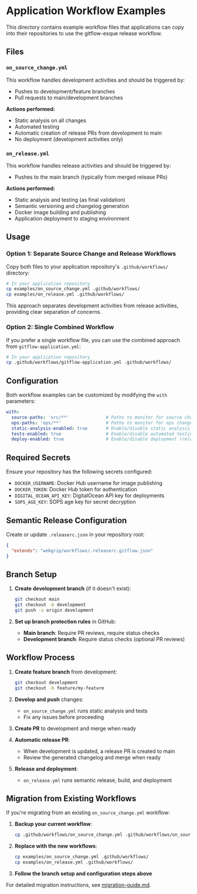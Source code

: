 # Application Workflow Examples

This directory contains example workflow files that applications can copy into their repositories to use the gitflow-esque release workflow.

## Files

### `on_source_change.yml`
This workflow handles development activities and should be triggered by:
- Pushes to development/feature branches
- Pull requests to main/development branches

**Actions performed:**
- Static analysis on all changes
- Automated testing
- Automatic creation of release PRs from development to main
- No deployment (development activities only)

### `on_release.yml`
This workflow handles release activities and should be triggered by:
- Pushes to the main branch (typically from merged release PRs)

**Actions performed:**
- Static analysis and testing (as final validation)
- Semantic versioning and changelog generation
- Docker image building and publishing
- Application deployment to staging environment

## Usage

### Option 1: Separate Source Change and Release Workflows

Copy both files to your application repository's `.github/workflows/` directory:

```bash
# In your application repository
cp examples/on_source_change.yml .github/workflows/
cp examples/on_release.yml .github/workflows/
```

This approach separates development activities from release activities, providing clear separation of concerns.

### Option 2: Single Combined Workflow

If you prefer a single workflow file, you can use the combined approach from `gitflow-application.yml`:

```bash
# In your application repository
cp .github/workflows/gitflow-application.yml .github/workflows/
```

## Configuration

Both workflow examples can be customized by modifying the `with` parameters:

```yaml
with:
  source-paths: 'src/**'              # Paths to monitor for source changes
  ops-paths: 'ops/**'                 # Paths to monitor for ops changes
  static-analysis-enabled: true       # Enable/disable static analysis
  tests-enabled: true                 # Enable/disable automated testing
  deploy-enabled: true                # Enable/disable deployment (release workflow only)
```

## Required Secrets

Ensure your repository has the following secrets configured:

- `DOCKER_USERNAME`: Docker Hub username for image publishing
- `DOCKER_TOKEN`: Docker Hub token for authentication
- `DIGITAL_OCEAN_API_KEY`: DigitalOcean API key for deployments
- `SOPS_AGE_KEY`: SOPS age key for secret decryption

## Semantic Release Configuration

Create or update `.releaserc.json` in your repository root:

```json
{
  "extends": "webgrip/workflows/.releaserc.gitflow.json"
}
```

## Branch Setup

1. **Create development branch** (if it doesn't exist):
   ```bash
   git checkout main
   git checkout -b development
   git push -u origin development
   ```

2. **Set up branch protection rules** in GitHub:
   - **Main branch**: Require PR reviews, require status checks
   - **Development branch**: Require status checks (optional PR reviews)

## Workflow Process

1. **Create feature branch** from development:
   ```bash
   git checkout development
   git checkout -b feature/my-feature
   ```

2. **Develop and push** changes:
   - `on_source_change.yml` runs static analysis and tests
   - Fix any issues before proceeding

3. **Create PR** to development and merge when ready

4. **Automatic release PR**:
   - When development is updated, a release PR is created to main
   - Review the generated changelog and merge when ready

5. **Release and deployment**:
   - `on_release.yml` runs semantic release, build, and deployment

## Migration from Existing Workflows

If you're migrating from an existing `on_source_change.yml` workflow:

1. **Backup your current workflow**:
   ```bash
   cp .github/workflows/on_source_change.yml .github/workflows/on_source_change.yml.backup
   ```

2. **Replace with the new workflows**:
   ```bash
   cp examples/on_source_change.yml .github/workflows/
   cp examples/on_release.yml .github/workflows/
   ```

3. **Follow the branch setup and configuration steps above**

For detailed migration instructions, see [migration-guide.md](../docs/migration-guide.md).
